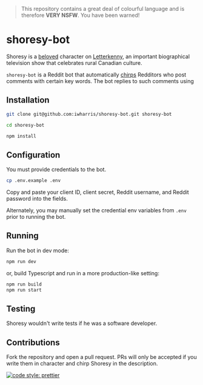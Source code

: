 > This repository contains a great deal of colourful language and is therefore **VERY NSFW**. You have been warned!

# shoresy-bot

Shoresy is a [beloved](https://youtu.be/LHf1I6rlyDk) character on [Letterkenny](https://en.wikipedia.org/wiki/Letterkenny_(TV_series)), an important biographical television show that celebrates rural Canadian culture.

`shoresy-bot` is a Reddit bot that automatically [chirps](https://www.urbandictionary.com/define.php?term=chirp) Redditors who post comments with certain key words. The bot replies to such comments using 

## Installation

```bash
git clone git@github.com:iwharris/shoresy-bot.git shoresy-bot

cd shoresy-bot

npm install
```

## Configuration

You must provide credentials to the bot.

```bash
cp .env.example .env
```

Copy and paste your client ID, client secret, Reddit username, and Reddit password into the fields.

Alternately, you may manually set the credential env variables from `.env` prior to running the bot.

## Running

Run the bot in dev mode:

```bash
npm run dev
```

or, build Typescript and run in a more production-like setting:

```bash
npm run build
npm run start
```

## Testing

Shoresy wouldn't write tests if he was a software developer.

## Contributions

Fork the repository and open a pull request. PRs will only be accepted if you write them in character and chirp Shoresy in the description.

[![code style: prettier](https://img.shields.io/badge/code_style-prettier-ff69b4.svg?style=flat-square)](https://github.com/prettier/prettier)